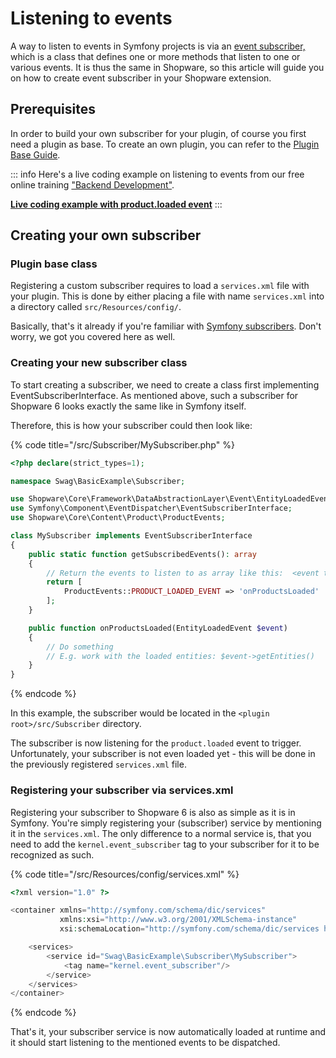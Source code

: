 # Listening to events

A way to listen to events in Symfony projects is via an [event subscriber,](https://symfony.com/doc/current/event_dispatcher.html#creating-an-event-subscriber) which is a class that defines one or more methods that listen to one or various events. It is thus the same in Shopware, so this article will guide you on how to create event subscriber in your Shopware extension.

## Prerequisites

In order to build your own subscriber for your plugin, of course you first need a plugin as base. To create an own plugin, you can refer to the [Plugin Base Guide](../plugin-base-guide.md).

<!-- markdown-link-check-disable-next-line -->
::: info
Here's a live coding example on listening to events from our free online training ["Backend Development"](https://academy.shopware.com/courses/shopware-6-backend-development-with-jisse-reitsma).

**[Live coding example with product.loaded event](https://www.youtube.com/watch?v=cJDaiuyjKJk)**
:::

## Creating your own subscriber

### Plugin base class

Registering a custom subscriber requires to load a `services.xml` file with your plugin. This is done by either placing a file with name `services.xml` into a directory called `src/Resources/config/`.

Basically, that's it already if you're familiar with [Symfony subscribers](https://symfony.com/doc/current/event_dispatcher.html#creating-an-event-subscriber). Don't worry, we got you covered here as well.

### Creating your new subscriber class

To start creating a subscriber, we need to create a class first implementing EventSubscriberInterface. As mentioned above, such a subscriber for Shopware 6 looks exactly the same like in Symfony itself.

Therefore, this is how your subscriber could then look like:

{% code title="<plugin root>/src/Subscriber/MySubscriber.php" %}

```php
<?php declare(strict_types=1);

namespace Swag\BasicExample\Subscriber;

use Shopware\Core\Framework\DataAbstractionLayer\Event\EntityLoadedEvent;
use Symfony\Component\EventDispatcher\EventSubscriberInterface;
use Shopware\Core\Content\Product\ProductEvents;

class MySubscriber implements EventSubscriberInterface
{
    public static function getSubscribedEvents(): array
    {
        // Return the events to listen to as array like this:  <event to listen to> => <method to execute>
        return [
            ProductEvents::PRODUCT_LOADED_EVENT => 'onProductsLoaded'
        ];
    }

    public function onProductsLoaded(EntityLoadedEvent $event)
    {
        // Do something
        // E.g. work with the loaded entities: $event->getEntities()
    }
}
```

{% endcode %}

In this example, the subscriber would be located in the `<plugin root>/src/Subscriber` directory.

The subscriber is now listening for the `product.loaded` event to trigger. Unfortunately, your subscriber is not even loaded yet - this will be done in the previously registered `services.xml` file.

### Registering your subscriber via services.xml

Registering your subscriber to Shopware 6 is also as simple as it is in Symfony. You're simply registering your \(subscriber\) service by mentioning it in the `services.xml`. The only difference to a normal service is, that you need to add the `kernel.event_subscriber` tag to your subscriber for it to be recognized as such.

{% code title="<plugin root>/src/Resources/config/services.xml" %}

```php
<?xml version="1.0" ?>

<container xmlns="http://symfony.com/schema/dic/services"
           xmlns:xsi="http://www.w3.org/2001/XMLSchema-instance"
           xsi:schemaLocation="http://symfony.com/schema/dic/services http://symfony.com/schema/dic/services/services-1.0.xsd">

    <services>
        <service id="Swag\BasicExample\Subscriber\MySubscriber">
            <tag name="kernel.event_subscriber"/>
        </service>
    </services>
</container>
```

{% endcode %}

That's it, your subscriber service is now automatically loaded at runtime and it should start listening to the mentioned events to be dispatched.

